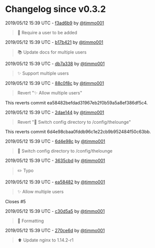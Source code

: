 # Changelog since v0.3.2

2019/05/12 15:39 UTC - [f3ad6b9](https://github.com/hassio-addons/addon-thelounge/commit/f3ad6b92a1e24e0ea6c474af7e5b6665419503e4) by [@timmo001](https://github.com/timmo001)
> :hammer: Require a user to be added 

2019/05/12 15:39 UTC - [b17b421](https://github.com/hassio-addons/addon-thelounge/commit/b17b421bf0b1841c9fa21e92a8824e6991e3076d) by [@timmo001](https://github.com/timmo001)
> :books: Update docs for multiple users 

2019/05/12 15:39 UTC - [db7a338](https://github.com/hassio-addons/addon-thelounge/commit/db7a338de8ecd087e19cf0a02bd610ce45ee535a) by [@timmo001](https://github.com/timmo001)
> :sparkles: Support multiple users 

2019/05/12 15:39 UTC - [88c0f8c](https://github.com/hassio-addons/addon-thelounge/commit/88c0f8c4ad3c1ec572ce6c51e3c5a8b7429018d5) by [@timmo001](https://github.com/timmo001)
> Revert ":sparkles: Allow multiple users"

This reverts commit ea58482befdad31967eb2f0b59a5a8ef386df5c4. 

2019/05/12 15:39 UTC - [2dae144](https://github.com/hassio-addons/addon-thelounge/commit/2dae14468f6143fc2ba3fccce7d7e0a73126818a) by [@timmo001](https://github.com/timmo001)
> Revert ":hammer: Switch config directory to /config/thelounge"

This reverts commit 6d4e98cbaa0fddb96c1e22cb9b952484f50c63bb. 

2019/05/12 15:39 UTC - [6d4e98c](https://github.com/hassio-addons/addon-thelounge/commit/6d4e98cbaa0fddb96c1e22cb9b952484f50c63bb) by [@timmo001](https://github.com/timmo001)
> :hammer: Switch config directory to /config/thelounge 

2019/05/12 15:39 UTC - [3635cbd](https://github.com/hassio-addons/addon-thelounge/commit/3635cbd915bcee54609811229a15e04f1d2ba831) by [@timmo001](https://github.com/timmo001)
> :pencil2: Typo 

2019/05/12 15:39 UTC - [ea58482](https://github.com/hassio-addons/addon-thelounge/commit/ea58482befdad31967eb2f0b59a5a8ef386df5c4) by [@timmo001](https://github.com/timmo001)
> :sparkles: Allow multiple users

Closes #5 

2019/05/12 15:39 UTC - [c30d5a5](https://github.com/hassio-addons/addon-thelounge/commit/c30d5a5293ba3e22e0ccba4a3d5939aeff1c63c0) by [@timmo001](https://github.com/timmo001)
> :hammer: Formatting 

2019/05/12 15:39 UTC - [270ce6d](https://github.com/hassio-addons/addon-thelounge/commit/270ce6de2acb6f49b435be21cb8a223d49ac4771) by [@timmo001](https://github.com/timmo001)
> :arrow_up: Update nginx to 1.14.2-r1 


